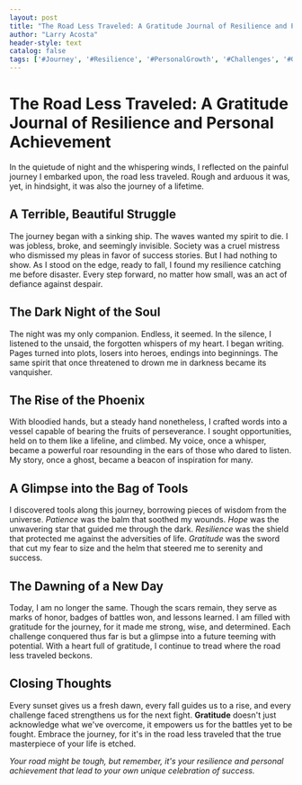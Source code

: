 ```yaml
---
layout: post
title: "The Road Less Traveled: A Gratitude Journal of Resilience and Personal Achievement"
author: "Larry Acosta"
header-style: text
catalog: false
tags: ['#Journey', '#Resilience', '#PersonalGrowth', '#Challenges', '#GratitudeJournal', '#Inspiration']
---
```


# The Road Less Traveled: A Gratitude Journal of Resilience and Personal Achievement

In the quietude of night and the whispering winds, I reflected on the painful journey I embarked upon, the road less traveled. Rough and arduous it was, yet, in hindsight, it was also the journey of a lifetime.

## A Terrible, Beautiful Struggle

The journey began with a sinking ship. The waves wanted my spirit to die. I was jobless, broke, and seemingly invisible. Society was a cruel mistress who dismissed my pleas in favor of success stories. But I had nothing to show. As I stood on the edge, ready to fall, I found my resilience catching me before disaster. Every step forward, no matter how small, was an act of defiance against despair.

## The Dark Night of the Soul

The night was my only companion. Endless, it seemed. In the silence, I listened to the unsaid, the forgotten whispers of my heart. I began writing. Pages turned into plots, losers into heroes, endings into beginnings. The same spirit that once threatened to drown me in darkness became its vanquisher.

## The Rise of the Phoenix

With bloodied hands, but a steady hand nonetheless, I crafted words into a vessel capable of bearing the fruits of perseverance. I sought opportunities, held on to them like a lifeline, and climbed. My voice, once a whisper, became a powerful roar resounding in the ears of those who dared to listen. My story, once a ghost, became a beacon of inspiration for many.

## A Glimpse into the Bag of Tools

I discovered tools along this journey, borrowing pieces of wisdom from the universe. *Patience* was the balm that soothed my wounds. *Hope* was the unwavering star that guided me through the dark. *Resilience* was the shield that protected me against the adversities of life. *Gratitude* was the sword that cut my fear to size and the helm that steered me to serenity and success.

## The Dawning of a New Day

Today, I am no longer the same. Though the scars remain, they serve as marks of honor, badges of battles won, and lessons learned. I am filled with gratitude for the journey, for it made me strong, wise, and determined. Each challenge conquered thus far is but a glimpse into a future teeming with potential. With a heart full of gratitude, I continue to tread where the road less traveled beckons.

## Closing Thoughts

Every sunset gives us a fresh dawn, every fall guides us to a rise, and every challenge faced strengthens us for the next fight. **Gratitude** doesn't just acknowledge what we've overcome, it empowers us for the battles yet to be fought. Embrace the journey, for it's in the road less traveled that the true masterpiece of your life is etched.

*Your road might be tough, but remember, it's your resilience and personal achievement that lead to your own unique celebration of success.*